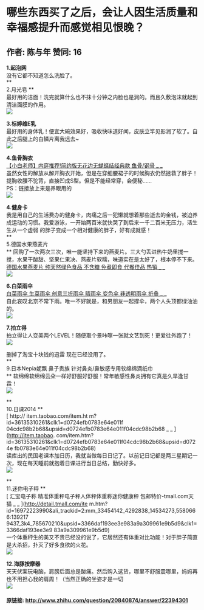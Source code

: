 # 哪些东西买了之后，会让人因生活质量和幸福感提升而感觉相见恨晚？
## 作者: 陈与年  赞同: 16
**1.起泡网**   
没有它都不知道怎么洗脸了。  
**   
2.月光皂 **  
最好用的洁面！洗完就算什么也不抹十分钟之内脸也是润的。而且久敷泡沫就起到清洁面膜的作用。  
![](http://pic4.zhimg.com/b7f80fc2273dadfaeb197b6b6fc12696_b.jpg)

  
**3.标婷维E乳**   
最好用的身体乳！便宜大碗效果好，吸收快味道好闻，皮肤立竿见影润了软了。自此之后腿上的白鳞片离我远去~  
![](http://pic1.zhimg.com/24ef8e3ea33c7ea96868df564e0e87dc_b.jpg)

  
**4.鱼骨胸衣**   
[ 【小白老师】内穿推荐!简约版无花边无蝴蝶结经典款 鱼骨/钢骨 _ _
](http://item.taobao.com/item.htm?spm=0.0.0.0.d1SLG7&id=14452912658)  
虽然女性的解放从解开胸衣开始，但是在穿细腰裙子的时候胸衣仍然拯救了胖子！提胸收腰不驼背，直接凹成S型。但是不能经常穿，会便秘……  
PS：链接放上来是养眼用的  
![](http://pic3.zhimg.com/34ff2898acd9cc87aa74662fd4e94d55_b.jpg)

  
  
**4.健身卡**   
我是用自己的生活费办的健身卡，肉痛之后一犯懒就想着那些逝去的金钱，被迫养成运动的习惯。我爱游泳，一开始两百米就快哭了到后来一千二百米无压力，活生生从一个虚弱
的胖子变成一个相对健康的胖子，好有成就感！  
**   
5.德国水果燕麦片  
** 回购了一次两次三次，唯一能坚持下来的燕麦片。三大勺丢进热牛奶里搅一搅，水果干酸甜、坚果仁果决、燕麦片软糯，味道实在是太好了，根本停不下来。   
[ 德国水果燕麦片 纯天然绿色食品 不含糖 免煮即食 代餐佳品 热销 _ _
](http://item.taobao.com/item.htm?spm=a1z09.5.0.0.cUzIVx&id=2267217613)  
![](http://pic1.zhimg.com/189d527e332eee846d5b84510642de92_b.jpg)

  
**6.白菜雨伞**   
[ 白菜雨伞 生菜雨伞 创意三折雨伞 晴雨伞 变色伞 非透明雨伞 折叠 _ _
](http://item.taobao.com/item.htm?spm=a1z09.5.0.0.0fuYx5&id=25010124310)  
自此哀叹北京不常下雨。唯一不好就是，和男朋友一起撑伞，两个人头顶都绿油油的。  
![](http://pic3.zhimg.com/3676b8a761ea19c67fe8382c903a7575_b.jpg)

  
**7.拍立得**   
拍立得让人变美两个LEVEL！随便取个景咔嚓一张就文艺到死！更爱往外跑了！  
![](http://pic1.zhimg.com/fd0c260984f7f30a281b3499e10e5db2_b.jpg)

  
删掉了淘宝十块钱的迅雷 现在已经没用了。  
**   
9.日本Nepia妮飘 鼻子贵族 针对鼻炎/鼻敏感专用软绵绵滴纸巾  
** 软绵绵软绵绵云朵一样好舒服好舒服！常年敏感性鼻炎拥有它真是久旱逢甘霖！   
![](http://pic4.zhimg.com/53b9b841060082a367bd0609cb908f5d_b.jpg)

 **  
10.日课2014 **  
[ http://  item.taobao.com/item.ht  m?id=36135310261&clk1=d0724efb0783e64e011f
04cdc98b2b68&upsid=d0724efb0783e64e011f04cdc98b2b68  _ _ ](http://item.taobao.
com/item.htm?id=36135310261&clk1=d0724efb0783e64e011f04cdc98b2b68&upsid=d0724e
fb0783e64e011f04cdc98b2b68)  
读库出的民国老课本加日历，我就当做每日日记了。以前记日记都是两三星期记一次，现在每天睡前就抱着日课进行当日总结，勤快好多。  
![](http://pic1.zhimg.com/0dcee982c3a366890aa7197490e39ffe_b.jpg)

 **  
11.迷你电子秤 **  
[ 汇宝电子称 精准体重秤电子秤人体秤体重称迷你健康秤 包邮特价-tmall.com天猫 _ _ ](http://detail.tmall.com/ite
m.htm?id=16972223990&ali_trackid=2:mm_33454142_4292838_14534273,5580666:139217
9437_3k4_785670210&upsid=3366daf193ee3e983a9a309961e9b5d9&clk1=3366daf193ee3e9
83a9a309961e9b5d9)  
一个体重秤生的美又不贵已经没的说了，它居然还有体重对比功能！对于胖子简直是大杀招，扑灭了好多食欲的火花。  
![](http://pic1.zhimg.com/2a7ad475eedaba0d5fd16ae9963f9748_b.jpg)

  
**12.海豚按摩器**   
天天伏案玩电脑，肩膀后面总是酸痛。然后购入这货，哪里不舒服震哪里，妈妈再也不用担心我的肩周！（当然正确的坐姿才是一切  
![](http://pic3.zhimg.com/f0e9ea19bf330f0e611fa1f16c17badc_b.jpg)



#### 原链接: http://www.zhihu.com/question/20840874/answer/22394301